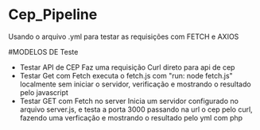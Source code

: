 # Cep_Pipeline
Usando o arquivo .yml para testar as requisições com FETCH e AXIOS

#MODELOS DE Teste
- Testar API de CEP
  Faz uma requisição Curl direto para api de cep
- Testar Get com Fetch
  executa o fetch.js com "run: node fetch.js" localmente sem iniciar o servidor, verificação e mostrando o resultado pelo javascript
- Testar GET com Fetch no server
  Inicia um servidor configurado no arquivo server.js, e testa a porta 3000 passando na url o cep pelo curl, fazendo uma verficação e mostrando o resultado pelo yml com php
